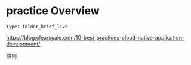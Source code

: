 # practice Overview
 
```ccard
type: folder_brief_live
```
 
https://blog.clearscale.com/10-best-practices-cloud-native-application-development/


原则
